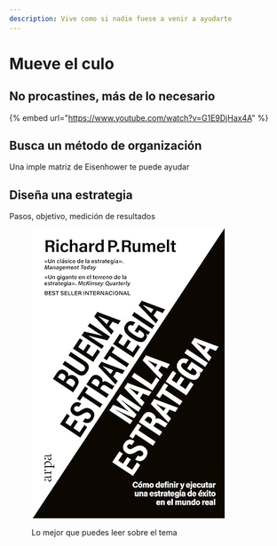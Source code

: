 ```yaml
---
description: Vive como si nadie fuese a venir a ayudarte
---
```


# Mueve el culo

## No procastines, más de lo necesario

{% embed url="https://www.youtube.com/watch?v=G1E9DjHax4A" %}

## Busca un método de organización

Una imple matriz de Eisenhower te puede ayudar

## Diseña una estrategia

Pasos, objetivo, medición de resultados

<figure><img src="../.gitbook/assets/imagen.png" alt=""><figcaption><p>Lo mejor que puedes leer sobre el tema</p></figcaption></figure>


